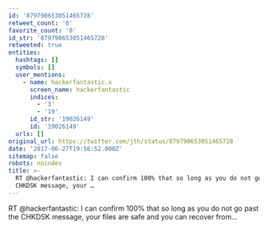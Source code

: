 ```yaml
---
id: '879790653051465728'
retweet_count: '0'
favorite_count: '0'
id_str: '879790653051465728'
retweeted: true
entities:
  hashtags: []
  symbols: []
  user_mentions:
    - name: hackerfantastic.x
      screen_name: hackerfantastic
      indices:
        - '3'
        - '19'
      id_str: '19026149'
      id: '19026149'
  urls: []
original_url: https://twitter.com/jth/status/879790653051465728
date: '2017-06-27T19:56:52.000Z'
sitemap: false
robots: noindex
title: >-
  RT @hackerfantastic: I can confirm 100% that so long as you do not go past the
  CHKDSK message, your …
---
```


RT @hackerfantastic: I can confirm 100% that so long as you do not go past the CHKDSK message, your files are safe and you can recover from…